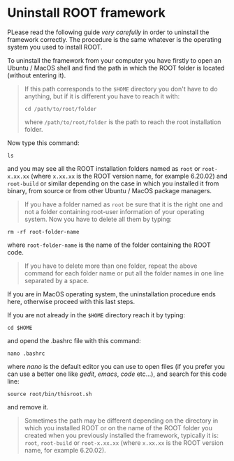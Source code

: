 # Uninstall ROOT framework

PLease read the following guide *very carefully* in order to uninstall the framework correctly. The procedure is the same whatever is the operating system you used to install ROOT.

To uninstall the framework from your computer you have firstly to open an Ubuntu / MacOS shell and find the path in which the ROOT folder is located (without entering it). 

> If this path corresponds to the `$HOME` directory you don't have to do anything, but if it is different you have to reach it with:
> ```shell
> cd /path/to/root/folder
> ```
> where `/path/to/root/folder` is the path to reach the root installation folder. 

Now type this command:
```shell
ls
```
and you may see all the ROOT installation folders named as `root` or `root-x.xx.xx` (where `x.xx.xx` is the ROOT version name, for example 6.20.02) and `root-build` or similar depending on the case in which you installed it from binary, from source or from other Ubuntu / MacOS package managers.
> If you have a folder named as `root` be sure that it is the right one and not a folder containing root-user information of your operating system.
Now you have to delete all them by typing:
```shell
rm -rf root-folder-name
```
where `root-folder-name` is the name of the folder containing the ROOT code.
> If you have to delete more than one folder, repeat the above command for each folder name or put all the folder names in one line separated by a space.

If you are in MacOS operating system, the uninstallation procedure ends here, otherwise proceed with this last steps.

If you are not already in the `$HOME` directory reach it by typing:
```shell
cd $HOME
```
and opend the .bashrc file with this command:
```shell
nano .bashrc
```
where *nano* is the default editor you can use to open files (if you prefer you can use a better one like *gedit*, *emacs*, *code* etc...), and search for this code line:
```shell
source root/bin/thisroot.sh
```
and remove it.
> Sometimes the path may be different depending on the directory in which you installed ROOT or on the name of the ROOT folder you created when you previously installed the framework, typically it is: `root`, `root-build` or `root-x.xx.xx` (where `x.xx.xx` is the ROOT version name, for example 6.20.02).
